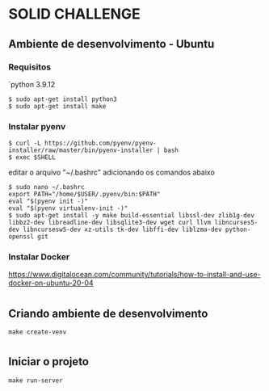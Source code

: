 # SOLID CHALLENGE

## Ambiente de desenvolvimento - Ubuntu
### Requisitos
`python 3.9.12
```
$ sudo apt-get install python3
$ sudo apt-get install make
```

### Instalar pyenv
```
$ curl -L https://github.com/pyenv/pyenv-installer/raw/master/bin/pyenv-installer | bash
$ exec $SHELL
```
editar o arquivo "~/.bashrc" adicionando os comandos abaixo
```
$ sudo nano ~/.bashrc
export PATH="/home/$USER/.pyenv/bin:$PATH"
eval "$(pyenv init -)"
eval "$(pyenv virtualenv-init -)"
$ sudo apt-get install -y make build-essential libssl-dev zlib1g-dev libbz2-dev libreadline-dev libsqlite3-dev wget curl llvm libncurses5-dev libncursesw5-dev xz-utils tk-dev libffi-dev liblzma-dev python-openssl git
```

### Instalar Docker
https://www.digitalocean.com/community/tutorials/how-to-install-and-use-docker-on-ubuntu-20-04

#
## Criando ambiente de desenvolvimento
```
make create-venv
```

#
## Iniciar o projeto
```
make run-server
```